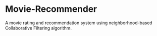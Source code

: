 # Movie-Recommender
A movie rating and recommendation system using neighborhood-based Collaborative Filtering algorithm.
